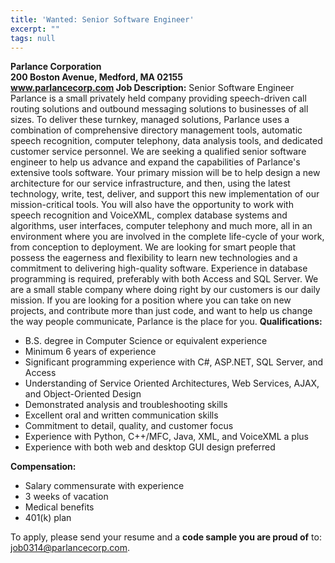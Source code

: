 ```yaml
---
title: 'Wanted: Senior Software Engineer'
excerpt: ""
tags: null
---
```

<b>Parlance Corporation      <br /></b><b>200 Boston Avenue</b><b>, Medford, MA 02155      <br /></b><b><a href="http://www.parlancecorp.com/" target="_blank" mce_href="http://www.parlancecorp.com">www.parlancecorp.com</a> </b>
  <b></b>
  <b>Job Description:</b> Senior Software Engineer
  Parlance is a small privately held company providing speech-driven call routing solutions and outbound messaging solutions to businesses of all sizes. To deliver these turnkey, managed solutions, Parlance uses a combination of comprehensive directory management tools, automatic speech recognition, computer telephony, data analysis tools, and dedicated customer service personnel.
  We are seeking a qualified senior software engineer to help us advance and expand the capabilities of Parlance's extensive tools software. Your primary mission will be to help design a new architecture for our service infrastructure, and then, using the latest technology, write, test, deliver, and support this new implementation of our mission-critical tools. You will also have the opportunity to work with speech recognition and VoiceXML, complex database systems and algorithms, user interfaces, computer telephony and much more, all in an environment where you are involved in the complete life-cycle of your work, from conception to deployment.
  We are looking for smart people that possess the eagerness and flexibility to learn new technologies and a commitment to delivering high-quality software. Experience in database programming is required, preferably with both Access and SQL Server. We are a small stable company where doing right by our customers is our daily mission. If you are looking for a position where you can take on new projects, and contribute more than just code, and want to help us change the way people communicate, Parlance is the place for you.
  <b>Qualifications:</b>
  <ul>   <li>B.S. degree in Computer Science or equivalent experience </li>    <li>Minimum 6 years of experience </li>    <li>Significant programming experience with C#, ASP.NET, SQL Server, and Access </li>    <li>Understanding of Service Oriented Architectures, Web Services, AJAX, and Object-Oriented Design </li>    <li>Demonstrated analysis and troubleshooting skills </li>    <li>Excellent oral and written communication skills </li>    <li>Commitment to detail, quality, and customer focus </li>    <li>Experience with Python, C++/MFC, Java, XML, and VoiceXML a plus </li>    <li>Experience with both web and desktop GUI design preferred </li> </ul>  <b>Compensation:</b>
  <ul>   <li>Salary commensurate with experience </li>    <li>3 weeks of vacation </li>    <li>Medical benefits </li>    <li>401(k) plan </li> </ul>  To apply, please send your resume and a <b>code sample you are proud of</b> to: <a href="mailto:job0314@parlancecorp.com" mce_href="mailto:job0314@parlancecorp.com">job0314@parlancecorp.com</a>.
